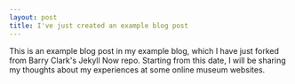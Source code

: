 ```yaml
---
layout: post
title: I've just created an example blog post
---
```


This is an example blog post in my example blog, which I have just forked from Barry Clark's Jekyll Now repo. Starting from this date, I will be sharing my thoughts about my experiences at some online museum websites.
